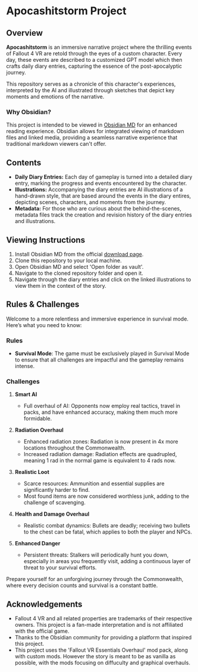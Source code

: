 # Apocashitstorm Project

## Overview

**Apocashitstorm** is an immersive narrative project where the thrilling events of Fallout 4 VR are retold through the eyes of a custom character. Every day, these events are described to a customized GPT model which then crafts daily diary entries, capturing the essence of the post-apocalyptic journey.

This repository serves as a chronicle of this character's experiences, interpreted by the AI and illustrated through sketches that depict key moments and emotions of the narrative.

### Why Obsidian?
This project is intended to be viewed in [Obsidian MD](https://obsidian.md/) for an enhanced reading experience. Obsidian allows for integrated viewing of markdown files and linked media, providing a seamless narrative experience that traditional markdown viewers can't offer.

## Contents

- **Daily Diary Entries:** Each day of gameplay is turned into a detailed diary entry, marking the progress and events encountered by the character.
- **Illustrations:** Accompanying the diary entries are AI illustrations of a hand-drawn style, that are based around the events in the diary entires, depicting scenes, characters, and moments from the journey.
- **Metadata:** For those who are curious about the behind-the-scenes, metadata files track the creation and revision history of the diary entries and illustrations.

## Viewing Instructions

1. Install Obsidian MD from the official [download page](https://obsidian.md/download).
2. Clone this repository to your local machine.
3. Open Obsidian MD and select 'Open folder as vault'.
4. Navigate to the cloned repository folder and open it.
5. Navigate through the diary entries and click on the linked illustrations to view them in the context of the story.

## Rules & Challenges

Welcome to a more relentless and immersive experience in survival mode. Here’s what you need to know:

### Rules
- **Survival Mode**: The game must be exclusively played in Survival Mode to ensure that all challenges are impactful and the gameplay remains intense.

### Challenges

1. **Smart AI**
   - Full overhaul of AI: Opponents now employ real tactics, travel in packs, and have enhanced accuracy, making them much more formidable.

2. **Radiation Overhaul**
   - Enhanced radiation zones: Radiation is now present in 4x more locations throughout the Commonwealth.
   - Increased radiation damage: Radiation effects are quadrupled, meaning 1 rad in the normal game is equivalent to 4 rads now.

3. **Realistic Loot**
   - Scarce resources: Ammunition and essential supplies are significantly harder to find.
   - Most found items are now considered worthless junk, adding to the challenge of scavenging.

4. **Health and Damage Overhaul**
   - Realistic combat dynamics: Bullets are deadly; receiving two bullets to the chest can be fatal, which applies to both the player and NPCs.

5. **Enhanced Danger**
   - Persistent threats: Stalkers will periodically hunt you down, especially in areas you frequently visit, adding a continuous layer of threat to your survival efforts.

Prepare yourself for an unforgiving journey through the Commonwealth, where every decision counts and survival is a constant battle.


## Acknowledgements

- Fallout 4 VR and all related properties are trademarks of their respective owners. This project is a fan-made interpretation and is not affiliated with the official game.
- Thanks to the Obsidian community for providing a platform that inspired this project.
- This project uses the 'Fallout VR Essentials Overhaul' mod pack, along with custom mods. However the story is meant to be as vanilla as possible, with the mods focusing on diffuculty and graphical overhauls. 

